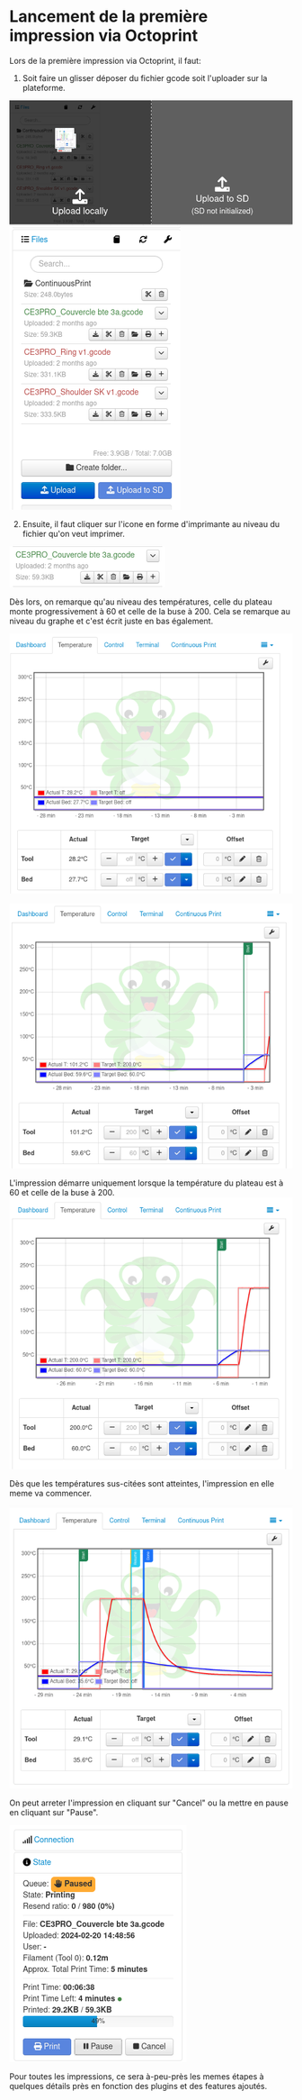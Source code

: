 # Lancement de la première impression via Octoprint

Lors de la première impression via Octoprint, il faut:

1. Soit faire un glisser déposer du fichier gcode soit l'uploader sur la plateforme.

![Imager](assets/upload.png)
![Imager](assets/files_upload.png)

2. Ensuite, il faut cliquer sur l'icone en forme d'imprimante au niveau du fichier qu'on veut imprimer.

![Imager](assets/files_options.png)

Dès lors, on remarque qu'au niveau des températures, celle du plateau monte progressivement à 60 et celle de la buse à 200. Cela se remarque au niveau du graphe et c'est écrit juste en bas également.

![Imager](assets/debut_t.png "Temperatures au debut du lancement de l'impression")

![Imager](assets/entrain_t.png "Temperatures montant progresivement")

L'impression démarre uniquement lorsque la température du plateau est à 60 et celle de la buse à 200.
![Imager](assets/fin_t.png "Temperature finale du plateau (60) et celle de la buse (200)")

Dès que les températures sus-citées sont atteintes, l'impression en elle meme va commencer. 

![Imager](assets/temperature.png)

On peut arreter l'impression en cliquant sur "Cancel" ou la mettre en pause en cliquant sur "Pause".

![Imager](assets/pause.png)

Pour toutes les impressions, ce sera à-peu-près les memes étapes à quelques détails près en fonction des plugins et des features ajoutés.



